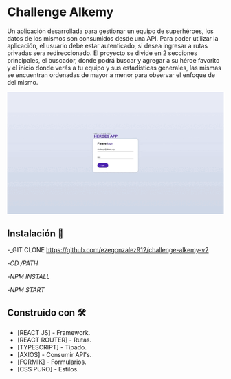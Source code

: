 # Challenge Alkemy

Un aplicación desarrollada para gestionar un equipo de superhéroes, los datos de los mismos son consumidos desde una API. Para poder utilizar la aplicación, el usuario debe estar autenticado, si desea ingresar a rutas privadas sera redireccionado. El proyecto se divide en 2 secciones principales, el buscador, donde podrá buscar y agregar a su héroe favorito y el inicio donde verás a tu equipo y sus estadísticas generales, las mismas se encuentran ordenadas de mayor a menor para observar el enfoque de del mismo.

![alt text](/example.gif)

## Instalación 🔧

-_GIT CLONE https://github.com/ezegonzalez912/challenge-alkemy-v2

-_CD /PATH_

-_NPM INSTALL_

-_NPM START_

## Construido con 🛠️

* [REACT JS] - Framework.
* [REACT ROUTER] - Rutas.
* [TYPESCRIPT] - Tipado.
* [AXIOS] - Consumir API's.
* [FORMIK] - Formularios.
* [CSS PURO] - Estilos.
